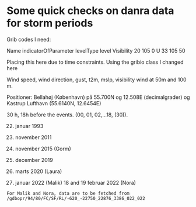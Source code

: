 # Some quick checks on danra data for storm periods

Grib codes I need:

Name         indicatorOfParameter levelType  level
Visibility   20                   105        0
U            33                   105        50


Placing this here due to time constraints.
Using the gribio class I changed here

Wind speed, wind direction, gust, t2m, mslp, visibility
wind at 50m and 100 m.

Positioner: Bellahøj (København) på 55.700N og 12.508E (decimalgrader) og
Kastrup Lufthavn (55.6140N, 12.6454E)

30 h, 18h before the events.
(00, 01, 02,...18, (30)).

22. januar 1993
27. november 2011
29. november 2015 (Gorm)   
15. december 2019
12. marts 2020 (Laura)

29. januar 2022 (Malik)
18 and 19 februar 2022 (Nora)

```
For Malik and Nora, data are to be fetched from
/gdbopr/94/80/FC/SF/RL/-620_-22750_22876_3386_022_022
```

